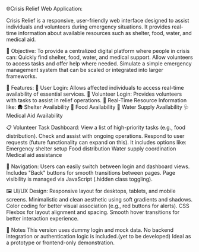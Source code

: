 🌐Crisis Relief Web Application:

Crisis Relief is a responsive, user-friendly web interface designed to assist individuals and volunteers during emergency situations. It provides real-time information about available resources such as shelter, food, water, and medical aid.

🧠 Objective:
To provide a centralized digital platform where people in crisis can:
Quickly find shelter, food, water, and medical support.
Allow volunteers to access tasks and offer help where needed.
Simulate a simple emergency management system that can be scaled or integrated into larger frameworks.


🧩 Features:
👤 User Login: Allows affected individuals to access real-time availability of essential services.
🤝 Volunteer Login: Provides volunteers with tasks to assist in relief operations.
📍 Real-Time Resource Information like:
🛖 Shelter Availability
🍱 Food Availability
🚰 Water Supply Availability
🩺 Medical Aid Availability

📋 Volunteer Task Dashboard:
View a list of high-priority tasks (e.g., food distribution).
Check and assist with ongoing operations.
Respond to user requests (future functionality can expand on this).
It includes options like:
Emergency shelter setup
Food distribution
Water supply coordination
Medical aid assistance

🧭 Navigation:
Users can easily switch between login and dashboard views.
Includes "Back" buttons for smooth transitions between pages.
Page visibility is managed via JavaScript (.hidden class toggling).

🖼️ UI/UX Design:
Responsive layout for desktops, tablets, and mobile screens.
Minimalistic and clean aesthetic using soft gradients and shadows.
Color coding for better visual association (e.g., red buttons for alerts).
CSS Flexbox for layout alignment and spacing.
Smooth hover transitions for better interaction experience.

📌 Notes
This version uses dummy login and mock data.
No backend integration or authentication logic is included.(yet to be developed)
Ideal as a prototype or frontend-only demonstration.
